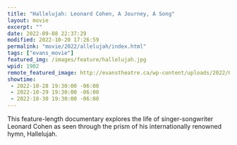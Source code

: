 ```yaml
---
title: "Hallelujah: Leonard Cohen, A Journey, A Song"
layout: movie
excerpt: ""
date: 2022-09-08 22:37:29
modified: 2022-10-20 17:26:59
permalink: "movie/2022/allelujah/index.html"
tags: ["evans_movie"]
featured_img: /images/feature/hallelujah.jpg
wpid: 1902
remote_featured_image: http://evanstheatre.ca/wp-content/uploads/2022/09/hallelujah.jpg
showtime: 
 - 2022-10-28 19:30:00 -06:00
 - 2022-10-29 19:30:00 -06:00
 - 2022-10-30 19:30:00 -06:00
---
```


This feature-length documentary explores the life of singer-songwriter Leonard Cohen as seen through the prism of his internationally renowned hymn, Hallelujah.
